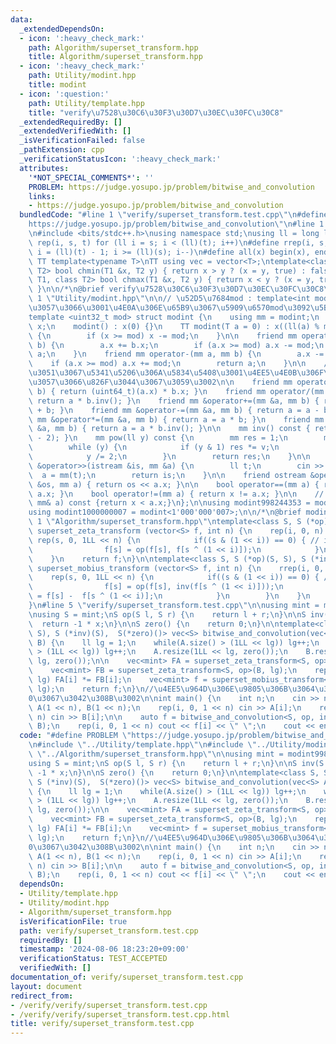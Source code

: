 ```yaml
---
data:
  _extendedDependsOn:
  - icon: ':heavy_check_mark:'
    path: Algorithm/superset_transform.hpp
    title: Algorithm/superset_transform.hpp
  - icon: ':heavy_check_mark:'
    path: Utility/modint.hpp
    title: modint
  - icon: ':question:'
    path: Utility/template.hpp
    title: "verify\u7528\u30C6\u30F3\u30D7\u30EC\u30FC\u30C8"
  _extendedRequiredBy: []
  _extendedVerifiedWith: []
  _isVerificationFailed: false
  _pathExtension: cpp
  _verificationStatusIcon: ':heavy_check_mark:'
  attributes:
    '*NOT_SPECIAL_COMMENTS*': ''
    PROBLEM: https://judge.yosupo.jp/problem/bitwise_and_convolution
    links:
    - https://judge.yosupo.jp/problem/bitwise_and_convolution
  bundledCode: "#line 1 \"verify/superset_transform.test.cpp\"\n#define PROBLEM \"\
    https://judge.yosupo.jp/problem/bitwise_and_convolution\"\n#line 1 \"Utility/template.hpp\"\
    \n#include <bits/stdc++.h>\nusing namespace std;\nusing ll = long long;\n#define\
    \ rep(i, s, t) for (ll i = s; i < (ll)(t); i++)\n#define rrep(i, s, t) for(ll\
    \ i = (ll)(t) - 1; i >= (ll)(s); i--)\n#define all(x) begin(x), end(x)\n\n#define\
    \ TT template<typename T>\nTT using vec = vector<T>;\ntemplate<class T1, class\
    \ T2> bool chmin(T1 &x, T2 y) { return x > y ? (x = y, true) : false; }\ntemplate<class\
    \ T1, class T2> bool chmax(T1 &x, T2 y) { return x < y ? (x = y, true) : false;\
    \ }\n\n/*\n@brief verify\u7528\u30C6\u30F3\u30D7\u30EC\u30FC\u30C8\n*/\n#line\
    \ 1 \"Utility/modint.hpp\"\n\n// \u52D5\u7684mod : template<int mod> \u3092\u6D88\
    \u3057\u3066\u3001\u4E0A\u306E\u65B9\u3067\u5909\u6570mod\u3092\u5BA3\u8A00\n\
    template <uint32_t mod> struct modint {\n    using mm = modint;\n    uint32_t\
    \ x;\n    modint() : x(0) {}\n    TT modint(T a = 0) : x((ll(a) % mod + mod))\
    \ {\n        if (x >= mod) x -= mod;\n    }\n\n    friend mm operator+(mm a, mm\
    \ b) {\n        a.x += b.x;\n        if (a.x >= mod) a.x -= mod;\n        return\
    \ a;\n    }\n    friend mm operator-(mm a, mm b) {\n        a.x -= b.x;\n    \
    \    if (a.x >= mod) a.x += mod;\n        return a;\n    }\n\n    //+\u3068-\u3060\
    \u3051\u3067\u5341\u5206\u306A\u5834\u5408\u3001\u4EE5\u4E0B\u306F\u7701\u7565\
    \u3057\u3066\u826F\u3044\u3067\u3059\u3002\n\n    friend mm operator*(mm a, mm\
    \ b) { return (uint64_t)(a.x) * b.x; }\n    friend mm operator/(mm a, mm b) {\
    \ return a * b.inv(); }\n    friend mm &operator+=(mm &a, mm b) { return a = a\
    \ + b; }\n    friend mm &operator-=(mm &a, mm b) { return a = a - b; }\n    friend\
    \ mm &operator*=(mm &a, mm b) { return a = a * b; }\n    friend mm &operator/=(mm\
    \ &a, mm b) { return a = a * b.inv(); }\n\n    mm inv() const { return pow(mod\
    \ - 2); }\n    mm pow(ll y) const {\n        mm res = 1;\n        mm v = *this;\n\
    \        while (y) {\n            if (y & 1) res *= v;\n            v *= v;\n\
    \            y /= 2;\n        }\n        return res;\n    }\n\n    friend istream\
    \ &operator>>(istream &is, mm &a) {\n        ll t;\n        cin >> t;\n      \
    \  a = mm(t);\n        return is;\n    }\n\n    friend ostream &operator<<(ostream\
    \ &os, mm a) { return os << a.x; }\n\n    bool operator==(mm a) { return x ==\
    \ a.x; }\n    bool operator!=(mm a) { return x != a.x; }\n\n    // bool operator<(const\
    \ mm& a) const {return x < a.x;}\n};\n\nusing modint998244353 = modint<998244353>;\n\
    using modint1000000007 = modint<1'000'000'007>;\n\n/*\n@brief modint\n*/\n#line\
    \ 1 \"Algorithm/superset_transform.hpp\"\ntemplate<class S, S (*op)(S, S)> vector<S>\
    \ superset_zeta_transform (vector<S> f, int n) {\n    rep(i, 0, n) {\n       \
    \ rep(s, 0, 1LL << n) {\n            if((s & (1 << i)) == 0) { // if i in s\n\
    \                f[s] = op(f[s], f[s ^ (1 << i)]);\n            }\n        }\n\
    \    }\n    return f;\n}\n\ntemplate<class S, S (*op)(S, S), S (*inv)(S)> vector<S>\
    \ superset_mobius_transform (vector<S> f, int n) {\n    rrep(i, 0, n) {\n    \
    \    rep(s, 0, 1LL << n) {\n            if((s & (1 << i)) == 0) { // if i in s\n\
    \                f[s] = op(f[s], inv(f[s ^ (1 << i)]));\n                //f[s]\
    \ = f[s] -  f[s ^ (1 << i)];\n            }\n        }\n    }\n    return f;\n\
    }\n#line 5 \"verify/superset_transform.test.cpp\"\n\nusing mint = modint998244353;\n\
    \nusing S = mint;\nS op(S l, S r) {\n    return l + r;\n}\n\nS inv(S x) {\n  \
    \  return -1 * x;\n}\n\nS zero() {\n    return 0;\n}\n\ntemplate<class S, S (*op)(S,\
    \ S), S (*inv)(S),  S(*zero)()> vec<S> bitwise_and_convolution(vec<S> A, vec<S>\
    \ B) {\n    ll lg = 1;\n    while(A.size() > (1LL << lg)) lg++;\n    while(B.size()\
    \ > (1LL << lg)) lg++;\n    A.resize(1LL << lg, zero());\n    B.resize(1LL <<\
    \ lg, zero());\n\n    vec<mint> FA = superset_zeta_transform<S, op>(A, lg);\n\
    \    vec<mint> FB = superset_zeta_transform<S, op>(B, lg);\n    rep(i, 0, 1 <<\
    \ lg) FA[i] *= FB[i];\n    vec<mint> f = superset_mobius_transform<S, op, inv>(FA,\
    \ lg);\n    return f;\n}\n//\u4EE5\u964D\u306E\u9805\u306B\u3064\u3044\u3066\u3001\
    0\u3067\u3042\u308B\u3002\n\nint main() {\n    int n;\n    cin >> n;\n    vec<mint>\
    \ A(1 << n), B(1 << n);\n    rep(i, 0, 1 << n) cin >> A[i];\n    rep(i, 0, 1 <<\
    \ n) cin >> B[i];\n\n    auto f = bitwise_and_convolution<S, op, inv, zero>(A,\
    \ B);\n    rep(i, 0, 1 << n) cout << f[i] << \" \";\n    cout << endl;\n\n}\n"
  code: "#define PROBLEM \"https://judge.yosupo.jp/problem/bitwise_and_convolution\"\
    \n#include \"../Utility/template.hpp\"\n#include \"../Utility/modint.hpp\"\n#include\
    \ \"../Algorithm/superset_transform.hpp\"\n\nusing mint = modint998244353;\n\n\
    using S = mint;\nS op(S l, S r) {\n    return l + r;\n}\n\nS inv(S x) {\n    return\
    \ -1 * x;\n}\n\nS zero() {\n    return 0;\n}\n\ntemplate<class S, S (*op)(S, S),\
    \ S (*inv)(S),  S(*zero)()> vec<S> bitwise_and_convolution(vec<S> A, vec<S> B)\
    \ {\n    ll lg = 1;\n    while(A.size() > (1LL << lg)) lg++;\n    while(B.size()\
    \ > (1LL << lg)) lg++;\n    A.resize(1LL << lg, zero());\n    B.resize(1LL <<\
    \ lg, zero());\n\n    vec<mint> FA = superset_zeta_transform<S, op>(A, lg);\n\
    \    vec<mint> FB = superset_zeta_transform<S, op>(B, lg);\n    rep(i, 0, 1 <<\
    \ lg) FA[i] *= FB[i];\n    vec<mint> f = superset_mobius_transform<S, op, inv>(FA,\
    \ lg);\n    return f;\n}\n//\u4EE5\u964D\u306E\u9805\u306B\u3064\u3044\u3066\u3001\
    0\u3067\u3042\u308B\u3002\n\nint main() {\n    int n;\n    cin >> n;\n    vec<mint>\
    \ A(1 << n), B(1 << n);\n    rep(i, 0, 1 << n) cin >> A[i];\n    rep(i, 0, 1 <<\
    \ n) cin >> B[i];\n\n    auto f = bitwise_and_convolution<S, op, inv, zero>(A,\
    \ B);\n    rep(i, 0, 1 << n) cout << f[i] << \" \";\n    cout << endl;\n\n}"
  dependsOn:
  - Utility/template.hpp
  - Utility/modint.hpp
  - Algorithm/superset_transform.hpp
  isVerificationFile: true
  path: verify/superset_transform.test.cpp
  requiredBy: []
  timestamp: '2024-08-06 18:23:20+09:00'
  verificationStatus: TEST_ACCEPTED
  verifiedWith: []
documentation_of: verify/superset_transform.test.cpp
layout: document
redirect_from:
- /verify/verify/superset_transform.test.cpp
- /verify/verify/superset_transform.test.cpp.html
title: verify/superset_transform.test.cpp
---
```

